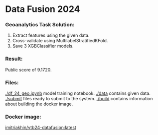 # Data Fusion 2024</h2>

### Geoanalytics Task Solution:
1. Extract features using the given data.
2. Cross-validate using MultilabelStratifiedKFold.
3. Save 3 XGBClassifier models.

### Result:
Public score of 9.1720.

### Files:
[./df_24_geo.ipynb](https://github.com/ivan-mitriakhin/geoanalytics-df24/blob/main/df_24_geo.ipynb) model training notebook.
[./data](https://github.com/ivan-mitriakhin/geoanalytics-df24/tree/main/data) contains given data.
[./submit](https://github.com/ivan-mitriakhin/geoanalytics-df24/tree/main/submit) files ready to submit to the system.
[./build](https://github.com/ivan-mitriakhin/geoanalytics-df24/tree/main/build) contains information about building the docker image.

### Docker image:
[imitriakhin/vtb24-datafusion:latest](https://hub.docker.com/r/imitriakhin/vtb24-datafusion)



